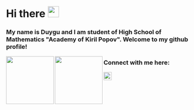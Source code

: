 # Hi there <img src="https://user-images.githubusercontent.com/1303154/88677602-1635ba80-d120-11ea-84d8-d263ba5fc3c0.gif" width="30px">

### My name is Duygu and I am student of High School of Mathematics "Academy of Kiril Popov". Welcome to my github profile!
<img height="130" align="left" src="https://github-readme-stats.vercel.app/api?username=duygu-rmdn&count_private=true&theme=tokyonight&hide=prs&show_icons=true" style="max-width:100%;">
<img height="130" align="left" src="https://github-readme-stats.vercel.app/api/top-langs/?username=duygu-rmdn&layout=compact&theme=tokyonight" style="max-width:100%;">

### Connect with me here:
 

[<img align="left" alt="duygu_rmdn | Instagram" width="22px" src="https://assets.stickpng.com/images/580b57fcd9996e24bc43c521.png" />][instagram]

[instagram]: https://www.instagram.com/duygu_rmdn

